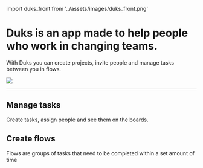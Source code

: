 import duks_front from '../assets/images/duks_front.png'

# Duks is an app made to help people who work in changing teams.

With Duks you can create projects, invite people and manage tasks between you in flows.

<Image src={duks_front} />

***

## Manage tasks
Create tasks, assign people and see them on the boards.

## Create flows
Flows are groups of tasks that need to be completed within a set amount of time